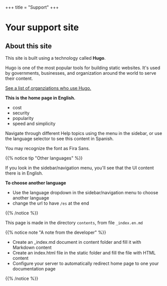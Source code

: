 +++
title = "Support"
+++

# Your support site

## About this site 

This site is built using a technology called **Hugo**. 

Hugo is one of the most popular tools for building static websites. It's used by governments, businesses, and organization around the world to serve their content. 

[See a list of organziations who use Hugo.](https://gohugo.io/showcase/)


**This is the home page in English.**

- cost
- security
- popularity
- speed and simplicity


Navigate through different Help topics using the menu in the sidebar, or use the language selector to see this content in Spanish.

You may recognize the font as Fira Sans.

{{% notice tip "Other languages"  %}}

If you look in the sidebar/navigation menu, you'll see that the UI content there is in English.

**To choose another language**

- Use the language dropdown in the sidebar/navigation menu to choose another language
- change the url to have `/es` at the end

{{% /notice %}}

This page is made in the directory `contents`, from file `_index.en.md`

{{% notice note "A note from the developer"  %}}

- Create an _index.md document in content folder and fill it with Markdown content
- Create an index.html file in the static folder and fill the file with HTML content
- Configure your server to automatically redirect home page to one your documentation page

{{% /notice %}}
